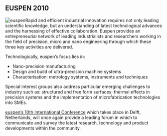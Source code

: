 ## EUSPEN 2010

<!--break-->
![euspen](/4m-association/assets/images/euspen.png)Rapid and efficient industrial innovation requires not only leading scientific knowledge, but an understanding of latest technological advances and the harnessing of effective collaboration. Euspen  provides an entrepreneurial network of leading industrialists and researchers working in the field of precision, micro and nano engineering through which these three key activities are delivered.
 
Technologically, euspen’s focus lies in:

* Nano-precision manufacturing  
* Design and build of ultra-precision machine systems  
* Characterisation: metrology systems, instruments and techniques  

Special interest groups also address particular emerging challenges to industry such as: structured and free form surfaces; thermal effects in precision systems and the implementation of microfabrication technologies into SMEs.
 
[euspen’s 10th International Conference](http://delft2010.euspen.eu/page1099/Conference/Home)  which takes place in Delft, Netherlands, will once again provide a leading forum in which to communicate and survey the latest research, technology and product developments within the community.
